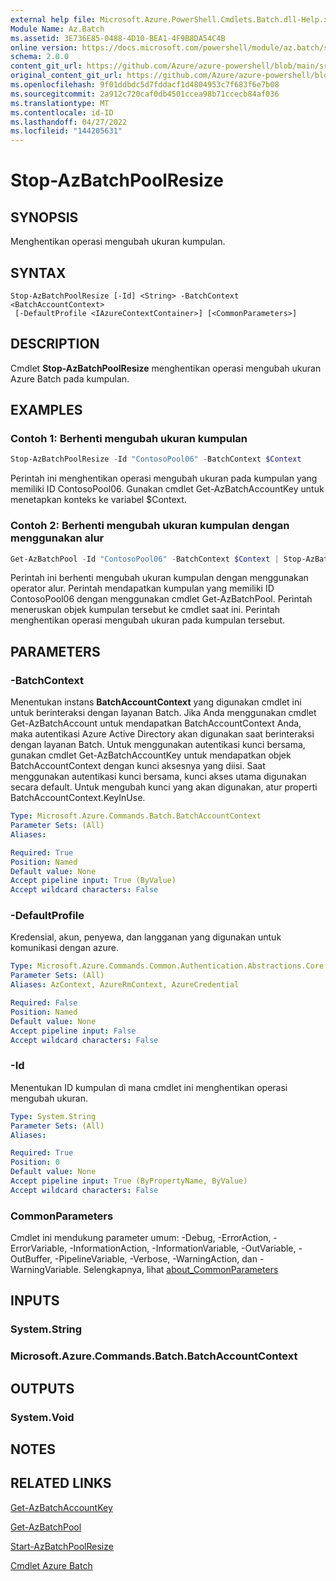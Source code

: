 ```yaml
---
external help file: Microsoft.Azure.PowerShell.Cmdlets.Batch.dll-Help.xml
Module Name: Az.Batch
ms.assetid: 3E736E85-0488-4D10-BEA1-4F9B8DA54C4B
online version: https://docs.microsoft.com/powershell/module/az.batch/stop-azbatchpoolresize
schema: 2.0.0
content_git_url: https://github.com/Azure/azure-powershell/blob/main/src/Batch/Batch/help/Stop-AzBatchPoolResize.md
original_content_git_url: https://github.com/Azure/azure-powershell/blob/main/src/Batch/Batch/help/Stop-AzBatchPoolResize.md
ms.openlocfilehash: 9f01ddbdc5d7fddacf1d4804953c7f683f6e7b08
ms.sourcegitcommit: 2a912c720caf0db4501ccea98b71ccecb84af036
ms.translationtype: MT
ms.contentlocale: id-ID
ms.lasthandoff: 04/27/2022
ms.locfileid: "144205631"
---
```

# Stop-AzBatchPoolResize

## SYNOPSIS
Menghentikan operasi mengubah ukuran kumpulan.

## SYNTAX

```
Stop-AzBatchPoolResize [-Id] <String> -BatchContext <BatchAccountContext>
 [-DefaultProfile <IAzureContextContainer>] [<CommonParameters>]
```

## DESCRIPTION
Cmdlet **Stop-AzBatchPoolResize** menghentikan operasi mengubah ukuran Azure Batch pada kumpulan.

## EXAMPLES

### Contoh 1: Berhenti mengubah ukuran kumpulan
```powershell
Stop-AzBatchPoolResize -Id "ContosoPool06" -BatchContext $Context
```

Perintah ini menghentikan operasi mengubah ukuran pada kumpulan yang memiliki ID ContosoPool06.
Gunakan cmdlet Get-AzBatchAccountKey untuk menetapkan konteks ke variabel $Context.

### Contoh 2: Berhenti mengubah ukuran kumpulan dengan menggunakan alur
```powershell
Get-AzBatchPool -Id "ContosoPool06" -BatchContext $Context | Stop-AzBatchPoolResize -BatchContext $Context
```

Perintah ini berhenti mengubah ukuran kumpulan dengan menggunakan operator alur.
Perintah mendapatkan kumpulan yang memiliki ID ContosoPool06 dengan menggunakan cmdlet Get-AzBatchPool.
Perintah meneruskan objek kumpulan tersebut ke cmdlet saat ini.
Perintah menghentikan operasi mengubah ukuran pada kumpulan tersebut.

## PARAMETERS

### -BatchContext
Menentukan instans **BatchAccountContext** yang digunakan cmdlet ini untuk berinteraksi dengan layanan Batch.
Jika Anda menggunakan cmdlet Get-AzBatchAccount untuk mendapatkan BatchAccountContext Anda, maka autentikasi Azure Active Directory akan digunakan saat berinteraksi dengan layanan Batch. Untuk menggunakan autentikasi kunci bersama, gunakan cmdlet Get-AzBatchAccountKey untuk mendapatkan objek BatchAccountContext dengan kunci aksesnya yang diisi. Saat menggunakan autentikasi kunci bersama, kunci akses utama digunakan secara default. Untuk mengubah kunci yang akan digunakan, atur properti BatchAccountContext.KeyInUse.

```yaml
Type: Microsoft.Azure.Commands.Batch.BatchAccountContext
Parameter Sets: (All)
Aliases:

Required: True
Position: Named
Default value: None
Accept pipeline input: True (ByValue)
Accept wildcard characters: False
```

### -DefaultProfile
Kredensial, akun, penyewa, dan langganan yang digunakan untuk komunikasi dengan azure.

```yaml
Type: Microsoft.Azure.Commands.Common.Authentication.Abstractions.Core.IAzureContextContainer
Parameter Sets: (All)
Aliases: AzContext, AzureRmContext, AzureCredential

Required: False
Position: Named
Default value: None
Accept pipeline input: False
Accept wildcard characters: False
```

### -Id
Menentukan ID kumpulan di mana cmdlet ini menghentikan operasi mengubah ukuran.

```yaml
Type: System.String
Parameter Sets: (All)
Aliases:

Required: True
Position: 0
Default value: None
Accept pipeline input: True (ByPropertyName, ByValue)
Accept wildcard characters: False
```

### CommonParameters
Cmdlet ini mendukung parameter umum: -Debug, -ErrorAction, -ErrorVariable, -InformationAction, -InformationVariable, -OutVariable, -OutBuffer, -PipelineVariable, -Verbose, -WarningAction, dan -WarningVariable. Selengkapnya, lihat [about_CommonParameters](http://go.microsoft.com/fwlink/?LinkID=113216)

## INPUTS

### System.String

### Microsoft.Azure.Commands.Batch.BatchAccountContext

## OUTPUTS

### System.Void

## NOTES

## RELATED LINKS

[Get-AzBatchAccountKey](./Get-AzBatchAccountKey.md)

[Get-AzBatchPool](./Get-AzBatchPool.md)

[Start-AzBatchPoolResize](./Start-AzBatchPoolResize.md)

[Cmdlet Azure Batch](/powershell/module/Az.Batch/)
